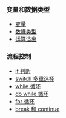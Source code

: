### 变量和数据类型

- [变量](./variate/index.md)
- [数据类型](./dataType/index.md)
- [运算溢出](./integerCalcalation/index.md)

### 流程控制

- [if 判断]()
- [switch 多重选择]()
- [while 循环]()
- [do while 循环]()
- [for 循环]()
- [break 和 continue]()
